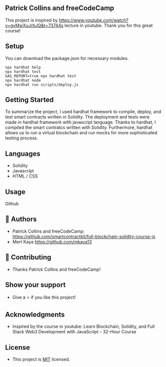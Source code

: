 ## Patrick Collins and freeCodeCamp

This project is inspired by https://www.youtube.com/watch?v=gyMwXuJrbJQ&t=73744s lecture in youtube.
Thank you for this great course!

## Setup

You can download the package.json for necessary modules. 

```shell
npx hardhat help
npx hardhat test
GAS_REPORT=true npx hardhat test
npx hardhat node
npx hardhat run scripts/deploy.js
```
## Getting Started

To summarize the project, I used hardhat framework to compile, deploy, and test smart contracts written in Solidity. The deployment and tests were made in hardhat framework with javascript language. Thanks to hardhat, I compiled the smart contratcs written with Solidity. Furthermore, hardhat allows us to run a virtual blockchain and run mocks for more sophisticated testing process. 

## Languages

- Solidity
- Javascript
- HTML / CSS

## Usage

Github

## 👤 Authors

- Patrick Collins and freeCodeCamp: https://github.com/smartcontractkit/full-blockchain-solidity-course-js
- Mert Kaya https://github.com/mkaya13

## 🤝 Contributing

- Thanks Patrick Collins and freeCodeCamp!

## Show your support
- Give a ⭐️ if you like this project!

## Acknowledgments

- Inspired by the course in youtube: Learn Blockchain, Solidity, and Full Stack Web3 Development with JavaScript – 32-Hour Course 

## License

- This project is [MIT](./LICENSE) licensed.



